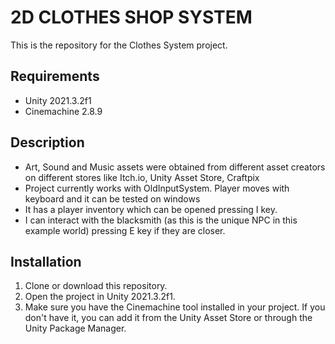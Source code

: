# 2D CLOTHES SHOP SYSTEM

This is the repository for the Clothes System project.

## Requirements

- Unity 2021.3.2f1
- Cinemachine 2.8.9

## Description

- Art, Sound and Music assets were obtained from different asset creators on different stores like Itch.io, Unity Asset Store, Craftpix
- Project currently works with OldInputSystem. Player moves with keyboard and it can be tested on windows
- It has a player inventory which can be opened pressing I key.
- I can interact with the blacksmith (as this is the unique NPC in this example world) pressing E key if they are closer.

## Installation

1. Clone or download this repository.
2. Open the project in Unity 2021.3.2f1.
3. Make sure you have the Cinemachine tool installed in your project. If you don't have it, you can add it from the Unity Asset Store or through the Unity Package Manager.
